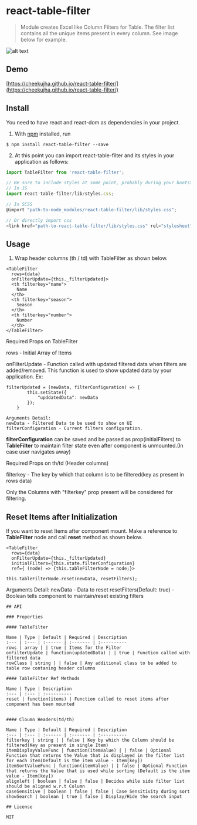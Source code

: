 # react-table-filter

> Module creates Excel like Column Filters for Table. The filter list contains all the unique items present in every column. See image below for example.

![alt text](https://user-images.githubusercontent.com/13845950/34553583-42f475c0-f14e-11e7-87f0-7d9704545bb9.png)

## Demo

[https://cheekujha.github.io/react-table-filter/](https://cheekujha.github.io/react-table-filter/)

## Install
You need to have react and react-dom as dependencies in your project.

1. With [npm](https://npmjs.org/) installed, run

```
$ npm install react-table-filter --save
```

2. At this point you can import react-table-filter and its styles in your application as follows:

```js
import TableFilter from 'react-table-filter';

// Be sure to include styles at some point, probably during your bootstraping
// In JS
import react-table-filter/lib/styles.css;

// In SCSS
@import "path-to-node_modules/react-table-filter/lib/styles.css";

// Or directly import css
<link href="path-to-react-table-filter/lib/styles.css" rel="stylesheet" />

```

## Usage

1. Wrap header columns (th / td) with TableFilter as shown below.
```
<TableFilter 
  rows={data} 
  onFilterUpdate={this._filterUpdated}>
  <th filterkey="name">
    Name
  </th>
  <th filterkey="season">
    Season
  </th>
  <th filterkey="number">
    Number
  </th>
</TableFilter>
```
Required Props on TableFilter

rows - Initial Array of Items

onFilterUpdate - Function called with updated filtered data when filters are added/removed. This function is used to show updated data by your application. Ex:

```
filterUpdated = (newData, filterConfiguration) => {
		this.setState({
			"upddatedData": newData
		});
	}
```
```
Arguments Detail:
newData - Filtered Data to be used to show on UI
filterConfiguration - Current filters configuration.
```
**filterConfiguration** can be saved and be passed as prop(initialFilters) to **TableFilter** to maintain filter state even after component is unmounted.(In case user navigates away)

Required Props on th/td (Header columns)

filterkey - The key by which that column is to be filtered(key as present in rows data)

Only the Columns with "filterkey" prop present will be considered for filtering.

## Reset Items after Initialization

If you want to reset Items after component mount. Make a reference to **TableFilter** node and call **reset** method as shown below.

```
<TableFilter 
  rows={data} 
  onFilterUpdate={this._filterUpdated}
  initialFilters={this.state.filterConfiguration}
  ref={ (node) => {this.tableFilterNode = node;}>
  
this.tableFilterNode.reset(newData, resetFilters);
```
Arguments Detail:
newData - Data to reset
resetFilters(Default: true) - Boolean tells component to maintain/reset existing filters
```
## API

### Properties

#### TableFilter

Name | Type | Default | Required | Description 
:--- | :--- | :------ | :------- | :----------
rows | array | | true | Items for the Filter
onFilterUpdate | function(updatedData) | | true | Function called with filtered data
rowClass | string | | false | Any additional class to be added to table row contaning header columns

#### TableFilter Ref Methods

Name | Type | Description 
:--- | :--- | :----------
reset | function(items) | Function called to reset items after component has been mounted


#### Cloumn Headers(td/th)

Name | Type | Default | Required | Description 
:--- | :--- | :------ | :------- | :----------
filterkey | string | | false | Key by which the Column should be filtered(Key as present in single Item)
itemDisplayValueFunc | function(itemValue) | | false | Optional Function that returns the Value that is displayed in the filter list for each item(Default is the item value - Item[key])
itemSortValueFunc | function(itemValue) | | false | Optional Function that returns the Value that is used while sorting (Default is the item value - Item[key])
alignleft | boolean | false | false | Decides while side filter list should be aligned w.r.t Column
caseSensitive | boolean | false | false | Case Sensitivity during sort
showSearch | boolean | true | false | Display/Hide the search input

## License

MIT

